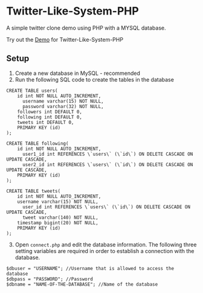 Twitter-Like-System-PHP
=======================

A simple twitter clone demo using PHP with a MYSQL database.

Try out the <a href="http://simarsingh.ca/twitter-php">Demo</a> for Twitter-Like-System-PHP 

Setup 
-----------
1) Create a new database in MySQL - recommended <br>
2) Run the following SQL code to create the tables in the database

```
CREATE TABLE users(
    id int NOT NULL AUTO_INCREMENT,
	  username varchar(15) NOT NULL,
	  password varchar(32) NOT NULL,
    followers int DEFAULT 0,
    following int DEFAULT 0,
    tweets int DEFAULT 0,
    PRIMARY KEY (id)
);

CREATE TABLE following(
    id int NOT NULL AUTO_INCREMENT,
	  user1_id int REFERENCES \`users\` (\`id\`) ON DELETE CASCADE ON UPDATE CASCADE,
	  user2_id int REFERENCES \`users\` (\`id\`) ON DELETE CASCADE ON UPDATE CASCADE,
    PRIMARY KEY (id)
);

CREATE TABLE tweets(
    id int NOT NULL AUTO_INCREMENT,
    username varchar(15) NOT NULL,
	  user_id int REFERENCES \`users\` (\`id\`) ON DELETE CASCADE ON UPDATE CASCADE,
	  tweet varchar(140) NOT NULL,
    timestamp bigint(20) NOT NULL,
    PRIMARY KEY (id)
);
```
3) Open `connect.php` and edit the database information. The following three setting variables are required in order to establish a connection with the database.

```
$dbuser	= "USERNAME"; //Username that is allowed to access the database
$dbpass	= "PASSWORD"; //Password
$dbname	= "NAME-OF-THE-DATABASE"; //Name of the database
```



